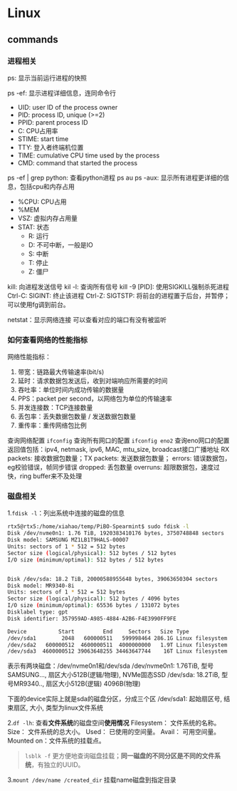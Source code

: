 # Linux

## commands

### 进程相关

ps: 显示当前运行进程的快照

ps -ef: 显示进程详细信息，连同命令行

- UID: user ID of the process owner
- PID: process ID, unique (>=2)
- PPID: parent process ID
- C: CPU占用率
- STIME: start time
- TTY: 登入者终端机位置
- TIME: cumulative CPU time used by the process
- CMD: command that started the process

ps -ef | grep python: 查看python进程
ps au
ps -aux: 显示所有进程更详细的信息，包括cpu和内存占用

- %CPU: CPU占用
- %MEM
- VSZ: 虚拟内存占用量
- STAT: 状态
  - R: 运行
  - D: 不可中断，一般是IO
  - S: 中断
  - T: 停止
  - Z: 僵尸

kill: 向进程发送信号
kil -l: 查询所有信号
kill -9 [PID]: 使用SIGKILL强制杀死进程
Ctrl-C: SIGINT: 终止该进程
Ctrl-Z: SIGTSTP: 将前台的进程置于后台，并暂停；可以使用fg调到前台。

netstat：显示网络连接
可以查看对应的端口有没有被监听

### 如何查看网络的性能指标

网络性能指标：

1. 带宽：链路最大传输速率(bit/s)
2. 延时：请求数据包发送后，收到对端响应所需要的时间
3. 吞吐率：单位时间内成功传输的数据量
4. PPS：packet per second，以网络包为单位的传输速率
5. 并发连接数：TCP连接数量
6. 丢包率：丢失数据包数量 / 发送数据包数量
7. 重传率：重传网络包比例

查询网络配置
`ifconfig` 查询所有网口的配置
`ifconfig eno2` 查询eno网口的配置
返回值包括：ipv4, netmask, ipv6, MAC, mtu_size, broadcast接口广播地址
RX packets: 接收数据包数量；TX packets: 发送数据包数量；
errors: 错误数据包，eg校验错误，帧同步错误
dropped: 丢包数量
overruns: 超限数据包，速度过快，ring buffer来不及处理

### 磁盘相关

1.`fdisk -l`：列出系统中连接的磁盘的信息

```sh
rtx5@rtx5:/home/xiahao/temp/PiBO-Spearmint$ sudo fdisk -l
Disk /dev/nvme0n1: 1.76 TiB, 1920383410176 bytes, 3750748848 sectors
Disk model: SAMSUNG MZ1LB1T9HALS-00007
Units: sectors of 1 * 512 = 512 bytes
Sector size (logical/physical): 512 bytes / 512 bytes
I/O size (minimum/optimal): 512 bytes / 512 bytes


Disk /dev/sda: 18.2 TiB, 20000588955648 bytes, 39063650304 sectors
Disk model: MR9340-8i
Units: sectors of 1 * 512 = 512 bytes
Sector size (logical/physical): 512 bytes / 4096 bytes
I/O size (minimum/optimal): 65536 bytes / 131072 bytes
Disklabel type: gpt
Disk identifier: 357959AD-A985-4884-A2B6-F4E3990FF9FE

Device          Start         End     Sectors   Size Type
/dev/sda1        2048   600000511   599998464 286.1G Linux filesystem
/dev/sda2   600000512  4600000511  4000000000   1.9T Linux filesystem
/dev/sda3  4600000512 39063648255 34463647744    16T Linux filesystem
```

表示有两块磁盘：/dev/nvme0n1和/dev/sda
/dev/nvme0n1: 1.76TiB, 型号 SAMSUNG..., 扇区大小512B(逻辑/物理), NVMe固态SSD
/dev/sda: 18.2TiB, 型号MR9340.., 扇区大小512B(逻辑) 4096B(物理)

下面的device实际上就是sda的磁盘分区，分成三个区
/dev/sda1: 起始扇区号, 结束扇区, 大小, 类型为linux文件系统

2.`df -lh`: 查看**文件系统**的磁盘空间**使用情况**
Filesystem： 文件系统的名称。
Size： 文件系统的总大小。
Used： 已使用的空间量。
Avail： 可用空间量。
Mounted on：文件系统的挂载点。

> `lsblk -f` 更方便地查询磁盘挂载；**同一磁盘的不同分区是不同的文件系统**，有独立的UUID。

3.`mount /dev/name /created_dir` 挂载name磁盘到指定目录
